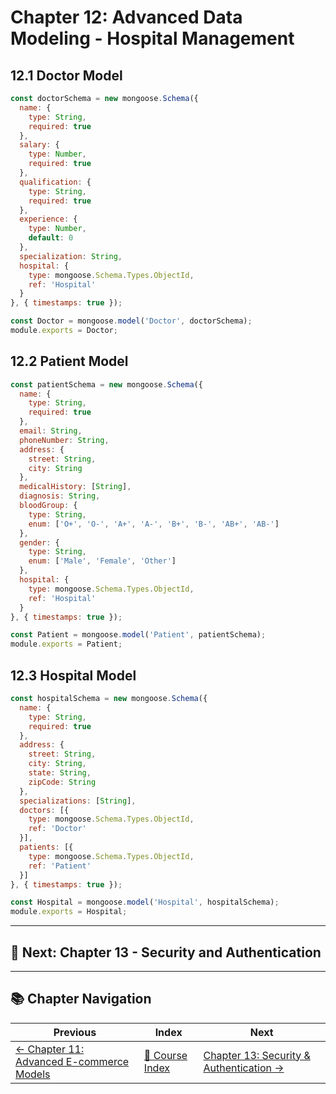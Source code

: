# Chapter 12: Advanced Data Modeling - Hospital Management

## 12.1 Doctor Model

```javascript
const doctorSchema = new mongoose.Schema({
  name: {
    type: String,
    required: true
  },
  salary: {
    type: Number,
    required: true
  },
  qualification: {
    type: String,
    required: true
  },
  experience: {
    type: Number,
    default: 0
  },
  specialization: String,
  hospital: {
    type: mongoose.Schema.Types.ObjectId,
    ref: 'Hospital'
  }
}, { timestamps: true });

const Doctor = mongoose.model('Doctor', doctorSchema);
module.exports = Doctor;
```

## 12.2 Patient Model

```javascript
const patientSchema = new mongoose.Schema({
  name: {
    type: String,
    required: true
  },
  email: String,
  phoneNumber: String,
  address: {
    street: String,
    city: String
  },
  medicalHistory: [String],
  diagnosis: String,
  bloodGroup: {
    type: String,
    enum: ['O+', 'O-', 'A+', 'A-', 'B+', 'B-', 'AB+', 'AB-']
  },
  gender: {
    type: String,
    enum: ['Male', 'Female', 'Other']
  },
  hospital: {
    type: mongoose.Schema.Types.ObjectId,
    ref: 'Hospital'
  }
}, { timestamps: true });

const Patient = mongoose.model('Patient', patientSchema);
module.exports = Patient;
```

## 12.3 Hospital Model

```javascript
const hospitalSchema = new mongoose.Schema({
  name: {
    type: String,
    required: true
  },
  address: {
    street: String,
    city: String,
    state: String,
    zipCode: String
  },
  specializations: [String],
  doctors: [{
    type: mongoose.Schema.Types.ObjectId,
    ref: 'Doctor'
  }],
  patients: [{
    type: mongoose.Schema.Types.ObjectId,
    ref: 'Patient'
  }]
}, { timestamps: true });

const Hospital = mongoose.model('Hospital', hospitalSchema);
module.exports = Hospital;
```

---

## 🎯 Next: Chapter 13 - Security and Authentication

---

## 📚 Chapter Navigation

| Previous | Index | Next |
|----------|-------|------|
| [← Chapter 11: Advanced E-commerce Models](./11_ADVANCED_ECOMMERCE_MODELS.md) | [📖 Course Index](../INDEX.md) | [Chapter 13: Security & Authentication →](./13_SECURITY_AUTHENTICATION_SETUP.md) |
